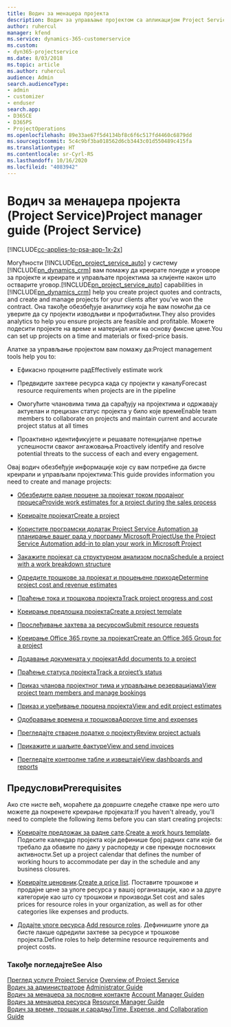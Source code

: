 ```yaml
---
title: Водич за менаџера пројекта
description: Водич за управљање пројектом са апликацијом Project Service
author: ruhercul
manager: kfend
ms.service: dynamics-365-customerservice
ms.custom:
- dyn365-projectservice
ms.date: 8/03/2018
ms.topic: article
ms.author: ruhercul
audience: Admin
search.audienceType:
- admin
- customizer
- enduser
search.app:
- D365CE
- D365PS
- ProjectOperations
ms.openlocfilehash: 89e33ae67f5d4134bf8c6f6c517fd4460c6879dd
ms.sourcegitcommit: 5c4c9bf3ba018562d6cb3443c01d550489c415fa
ms.translationtype: HT
ms.contentlocale: sr-Cyrl-RS
ms.lasthandoff: 10/16/2020
ms.locfileid: "4083942"
---
```

# <a name="project-manager-guide-project-service"></a><span data-ttu-id="91441-103">Водич за менаџера пројекта (Project Service)</span><span class="sxs-lookup"><span data-stu-id="91441-103">Project manager guide (Project Service)</span></span>

[!INCLUDE[cc-applies-to-psa-app-1x-2x](../includes/cc-applies-to-psa-app-1x-2x.md)]

<span data-ttu-id="91441-104">Могућности [!INCLUDE[pn_project_service_auto](../includes/pn-project-service-auto.md)] у систему [!INCLUDE[pn_dynamics_crm](../includes/pn-dynamics-crm.md)] вам помажу да креирате понуде и уговоре за пројекте и креирате и управљате пројектима за клијенте након што остварите уговор.</span><span class="sxs-lookup"><span data-stu-id="91441-104">[!INCLUDE[pn_project_service_auto](../includes/pn-project-service-auto.md)] capabilities in [!INCLUDE[pn_dynamics_crm](../includes/pn-dynamics-crm.md)] help you create project quotes and contracts, and create and manage projects for your clients after you’ve won the contract.</span></span> <span data-ttu-id="91441-105">Она такође обезбеђује аналитику која ће вам помоћи да се уверите да су пројекти изводљиви и профитабилни.</span><span class="sxs-lookup"><span data-stu-id="91441-105">They also provides analytics to help you ensure projects are feasible and profitable.</span></span> <span data-ttu-id="91441-106">Можете подесити пројекте на време и материјал или на основу фиксне цене.</span><span class="sxs-lookup"><span data-stu-id="91441-106">You can set up projects on a time and materials or fixed-price basis.</span></span>  
  
 <span data-ttu-id="91441-107">Алатке за управљање пројектом вам помажу да:</span><span class="sxs-lookup"><span data-stu-id="91441-107">Project management tools help you to:</span></span>  
  
-   <span data-ttu-id="91441-108">Ефикасно процените рад</span><span class="sxs-lookup"><span data-stu-id="91441-108">Effectively estimate work</span></span>  
  
-   <span data-ttu-id="91441-109">Предвидите захтеве ресурса када су пројекти у каналу</span><span class="sxs-lookup"><span data-stu-id="91441-109">Forecast resource requirements when projects are in the pipeline</span></span>  
  
-   <span data-ttu-id="91441-110">Омогућите члановима тима да сарађују на пројектима и одржавају актуелан и прецизан статус пројекта у било које време</span><span class="sxs-lookup"><span data-stu-id="91441-110">Enable team members to collaborate on projects and maintain current and accurate project status at all times</span></span>  
  
-   <span data-ttu-id="91441-111">Проактивно идентификујете и решавате потенцијалне претње успешности сваког ангажовања.</span><span class="sxs-lookup"><span data-stu-id="91441-111">Proactively identify and resolve potential threats to the success of each and every engagement.</span></span>  
  
<span data-ttu-id="91441-112">Овај водич обезбеђује информације које су вам потребне да бисте креирали и управљали пројектима:</span><span class="sxs-lookup"><span data-stu-id="91441-112">This guide provides information you need to create and manage projects:</span></span>  
  
-   [<span data-ttu-id="91441-113">Обезбедите радне процене за пројекат током продајног процеса</span><span class="sxs-lookup"><span data-stu-id="91441-113">Provide work estimates for a project during the sales process</span></span>](../psa/provide-estimates-project-during-sales-process.md)  
  
-   [<span data-ttu-id="91441-114">Креирајте пројекат</span><span class="sxs-lookup"><span data-stu-id="91441-114">Create a project</span></span>](../psa/create-project.md)  
  
-   [<span data-ttu-id="91441-115">Користите програмски додатак Project Service Automation за планирање вашег рада у програму Microsoft Project</span><span class="sxs-lookup"><span data-stu-id="91441-115">Use the Project Service Automation add-in to plan your work in Microsoft Project</span></span>](../psa/add-plan-work-microsoft-project.md)  
  
-   [<span data-ttu-id="91441-116">Закажите пројекат са структурном анализом посла</span><span class="sxs-lookup"><span data-stu-id="91441-116">Schedule a project with a work breakdown structure</span></span>](../psa/schedule-project-work-breakdown-structure.md)  
  
-   [<span data-ttu-id="91441-117">Одредите трошкове за пројекат и процењене приходе</span><span class="sxs-lookup"><span data-stu-id="91441-117">Determine project cost and revenue estimates</span></span>](../psa/determine-project-cost-revenue-estimates.md)  
  
-   [<span data-ttu-id="91441-118">Праћење тока и трошкова пројекта</span><span class="sxs-lookup"><span data-stu-id="91441-118">Track project progress and cost</span></span>](../psa/track-project-progress-cost.md)  
  
-   [<span data-ttu-id="91441-119">Креирање предлошка пројекта</span><span class="sxs-lookup"><span data-stu-id="91441-119">Create a project template</span></span>](../psa/create-project-template.md)  
  
-   [<span data-ttu-id="91441-120">Прослеђивање захтева за ресурсом</span><span class="sxs-lookup"><span data-stu-id="91441-120">Submit resource requests</span></span>](../psa/submit-resource-requests.md)  
  
-   [<span data-ttu-id="91441-121">Креирање Office 365 групе за пројекат</span><span class="sxs-lookup"><span data-stu-id="91441-121">Create an Office 365 Group for a project</span></span>](../psa/create-office-365-group-project.md)  
  
-   [<span data-ttu-id="91441-122">Додавање докумената у пројекат</span><span class="sxs-lookup"><span data-stu-id="91441-122">Add documents to a project</span></span>](../psa/add-documents-project.md)  
  
-   [<span data-ttu-id="91441-123">Праћење статуса пројекта</span><span class="sxs-lookup"><span data-stu-id="91441-123">Track a project’s status</span></span>](../psa/track-project-status.md)  
  
-   [<span data-ttu-id="91441-124">Приказ чланова пројектног тима и управљање резервацијама</span><span class="sxs-lookup"><span data-stu-id="91441-124">View project team members and manage bookings</span></span>](../psa/view-project-team-members-manage-bookings.md)  
  
-   [<span data-ttu-id="91441-125">Приказ и уређивање процена пројекта</span><span class="sxs-lookup"><span data-stu-id="91441-125">View and edit project estimates</span></span>](../psa/view-edit-project-estimates.md)  
  
-   [<span data-ttu-id="91441-126">Одобравање времена и трошкова</span><span class="sxs-lookup"><span data-stu-id="91441-126">Approve time and expenses</span></span>](../psa/approve-time-expenses.md)  
  
-   [<span data-ttu-id="91441-127">Прегледајте стварне податке о пројекту</span><span class="sxs-lookup"><span data-stu-id="91441-127">Review project actuals</span></span>](../psa/review-project-actuals.md)  
  
-   [<span data-ttu-id="91441-128">Прикажите и шаљите фактуре</span><span class="sxs-lookup"><span data-stu-id="91441-128">View and send invoices</span></span>](../psa/view-send-invoices.md)  
  
-   [<span data-ttu-id="91441-129">Прегледајте контролне табле и извештаје</span><span class="sxs-lookup"><span data-stu-id="91441-129">View dashboards and reports</span></span>](../psa/view-dashboards-reports.md)  
  
## <a name="prerequisites"></a><span data-ttu-id="91441-130">Предуслови</span><span class="sxs-lookup"><span data-stu-id="91441-130">Prerequisites</span></span>  
 <span data-ttu-id="91441-131">Ако сте нисте већ, мораћете да довршите следеће ставке пре него што можете да покренете креирање пројеката:</span><span class="sxs-lookup"><span data-stu-id="91441-131">If you haven't already, you’ll need to complete the following items before you can start creating projects:</span></span>  
  
-   <span data-ttu-id="91441-132">[Креирајте предложак за радне сате](../psa/create-work-hours-template.md).</span><span class="sxs-lookup"><span data-stu-id="91441-132">[Create a work hours template](../psa/create-work-hours-template.md).</span></span> <span data-ttu-id="91441-133">Подесите календар пројекта који дефинише број радних сати које би требало да обавите по дану у распореду и све прекиде пословних активности.</span><span class="sxs-lookup"><span data-stu-id="91441-133">Set up a project calendar that defines the number of working hours to accommodate per day in the schedule and any business closures.</span></span>  
  
-   <span data-ttu-id="91441-134">[Креирајте ценовник](../psa/create-price-list.md).</span><span class="sxs-lookup"><span data-stu-id="91441-134">[Create a price list](../psa/create-price-list.md).</span></span> <span data-ttu-id="91441-135">Поставите трошкове и продајне цене за улоге ресурса у вашој организацији, као и за друге категорије као што су трошкови и производи.</span><span class="sxs-lookup"><span data-stu-id="91441-135">Set cost and sales prices for resource roles in your organization, as well as for other categories like expenses and products.</span></span>  
  
-   <span data-ttu-id="91441-136">[Додајте улоге ресурса](../psa/add-resource-roles.md).</span><span class="sxs-lookup"><span data-stu-id="91441-136">[Add resource roles](../psa/add-resource-roles.md).</span></span> <span data-ttu-id="91441-137">Дефинишите улоге да бисте лакше одредили захтеве за ресурсе и трошкове пројекта.</span><span class="sxs-lookup"><span data-stu-id="91441-137">Define roles to help determine resource requirements and project costs.</span></span>  
  
### <a name="see-also"></a><span data-ttu-id="91441-138">Такође погледајте</span><span class="sxs-lookup"><span data-stu-id="91441-138">See Also</span></span>  
 <span data-ttu-id="91441-139">[Преглед услуге Project Service](../psa/overview.md) </span><span class="sxs-lookup"><span data-stu-id="91441-139">[Overview of Project Service](../psa/overview.md) </span></span>  
 <span data-ttu-id="91441-140">[Водич за администраторе](../psa/admin-guide.md) </span><span class="sxs-lookup"><span data-stu-id="91441-140">[Administrator Guide](../psa/admin-guide.md) </span></span>  
 <span data-ttu-id="91441-141">[Водич за менаџера за пословне контакте](../psa/account-manager-guide.md) </span><span class="sxs-lookup"><span data-stu-id="91441-141">[Account Manager Guiden](../psa/account-manager-guide.md) </span></span>  
 <span data-ttu-id="91441-142">[Водич за менаџера ресурса](../psa/resource-manager-guide.md) </span><span class="sxs-lookup"><span data-stu-id="91441-142">[Resource Manager Guide](../psa/resource-manager-guide.md) </span></span>  
 [<span data-ttu-id="91441-143">Водич за време, трошак и сарадњу</span><span class="sxs-lookup"><span data-stu-id="91441-143">Time, Expense, and Collaboration Guide</span></span>](../psa/time-expense-collaboration-guide.md)

